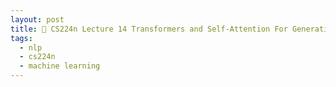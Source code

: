 ```yaml
---
layout: post
title: 📕 CS224n Lecture 14 Transformers and Self-Attention For Generative Models
tags:
  - nlp
  - cs224n
  - machine learning
---
```

